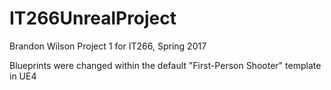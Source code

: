 # IT266UnrealProject
Brandon Wilson
Project 1 for IT266, Spring 2017

Blueprints were changed within the default "First-Person Shooter" template in UE4
